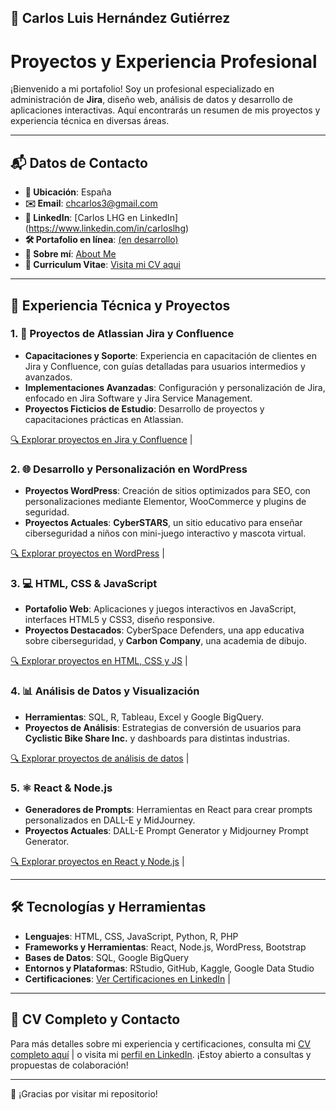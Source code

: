 ## 🚀 Carlos Luis Hernández Gutiérrez
# Proyectos y Experiencia Profesional

¡Bienvenido a mi portafolio! Soy un profesional especializado en administración de **Jira**, diseño web, análisis de datos y desarrollo de aplicaciones interactivas. Aquí encontrarás un resumen de mis proyectos y experiencia técnica en diversas áreas.

---

## 📬 Datos de Contacto

- **📍 Ubicación**: España
- **✉️ Email**: chcarlos3@gmail.com
- **🔗 LinkedIn**: [Carlos LHG en LinkedIn]
(https://www.linkedin.com/in/carloslhg)
- **🛠️ Portafolio en línea**: [(en desarrollo)](#)
- **👤 Sobre mí**: [About Me](./About)
- **👤 Curriculum Vitae**: [Visita mi CV aqui](./About/CV/)

---

## 💼 Experiencia Técnica y Proyectos

### 1. **📝 Proyectos de Atlassian Jira y Confluence**
   - **Capacitaciones y Soporte**: Experiencia en capacitación de clientes en Jira y Confluence, con guías detalladas para usuarios intermedios y avanzados.
   - **Implementaciones Avanzadas**: Configuración y personalización de Jira, enfocado en Jira Software y Jira Service Management.
   - **Proyectos Ficticios de Estudio**: Desarrollo de proyectos y capacitaciones prácticas en Atlassian.

   [🔍 Explorar proyectos en Jira y Confluence](./Atlassian) |

### 2. **🌐 Desarrollo y Personalización en WordPress**
   - **Proyectos WordPress**: Creación de sitios optimizados para SEO, con personalizaciones mediante Elementor, WooCommerce y plugins de seguridad.
   - **Proyectos Actuales**: **CyberSTARS**, un sitio educativo para enseñar ciberseguridad a niños con mini-juego interactivo y mascota virtual.

   [🔍 Explorar proyectos en WordPress](./WordPress%20Development) |

### 3. **💻 HTML, CSS & JavaScript**
   - **Portafolio Web**: Aplicaciones y juegos interactivos en JavaScript, interfaces HTML5 y CSS3, diseño responsive.
   - **Proyectos Destacados**: CyberSpace Defenders, una app educativa sobre ciberseguridad, y **Carbon Company**, una academia de dibujo.

   [🔍 Explorar proyectos en HTML, CSS y JS](./HTML%20CSS%20&%20JS%20Projects) |

### 4. **📊 Análisis de Datos y Visualización**
   - **Herramientas**: SQL, R, Tableau, Excel y Google BigQuery.
   - **Proyectos de Análisis**: Estrategias de conversión de usuarios para **Cyclistic Bike Share Inc.** y dashboards para distintas industrias.

   [🔍 Explorar proyectos de análisis de datos](./Data%20Analysis%20Projects) |

### 5. **⚛️ React & Node.js**
   - **Generadores de Prompts**: Herramientas en React para crear prompts personalizados en DALL-E y MidJourney.
   - **Proyectos Actuales**: DALL-E Prompt Generator y Midjourney Prompt Generator.

   [🔍 Explorar proyectos en React y Node.js](./React%20&%20Node.js%20Projects) |

---

## 🛠️ Tecnologías y Herramientas

- **Lenguajes**: HTML, CSS, JavaScript, Python, R, PHP
- **Frameworks y Herramientas**: React, Node.js, WordPress, Bootstrap
- **Bases de Datos**: SQL, Google BigQuery
- **Entornos y Plataformas**: RStudio, GitHub, Kaggle, Google Data Studio
- **Certificaciones**: [Ver Certificaciones en LinkedIn](https://www.linkedin.com/in/carloslhg) |

---

## 📄 CV Completo y Contacto

Para más detalles sobre mi experiencia y certificaciones, consulta mi [CV completo aquí](./About/CV/) | o visita mi [perfil en LinkedIn](https://www.linkedin.com/in/carloslhg). ¡Estoy abierto a consultas y propuestas de colaboración!

---

🙏 ¡Gracias por visitar mi repositorio!
